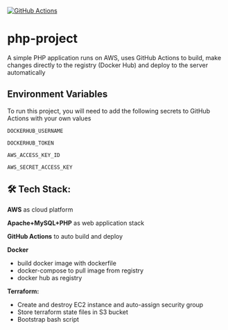 
[![GitHub Actions](https://img.shields.io/endpoint.svg?url=https%3A%2F%2Factions-badge.atrox.dev%2Fatrox%2Fsync-dotenv%2Fbadge&style=flat-square)](https://actions-badge.atrox.dev/atrox/sync-dotenv/goto)

# php-project
A simple PHP application runs on AWS, uses GitHub Actions to build, make changes directly to the registry (Docker Hub) and deploy to the server automatically

## Environment Variables
To run this project, you will need to add the following secrets to GitHub Actions with your own values

`DOCKERHUB_USERNAME`

`DOCKERHUB_TOKEN`

`AWS_ACCESS_KEY_ID`

`AWS_SECRET_ACCESS_KEY`

## 🛠 Tech Stack:

**AWS**
as cloud platform

**Apache+MySQL+PHP**
as web application stack

**GitHub Actions** to auto build and deploy

**Docker**
- build docker image with dockerfile
- docker-compose to pull image from registry
- docker hub as registry

**Terraform:**
- Create and destroy EC2 instance and auto-assign security group  
- Store terraform state files in S3 bucket
- Bootstrap bash script 

